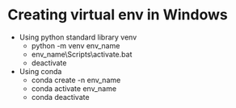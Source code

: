 # Creating virtual env in Windows
   - Using python standard library venv
        - python -m venv env_name
        - env_name\Scripts\activate.bat
        - deactivate
   - Using conda 
        - conda create -n env_name
        - conda activate env_name
        - conda deactivate
        
  

